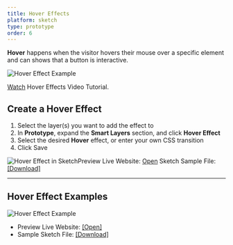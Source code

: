 ```yaml
---
title: Hover Effects
platform: sketch
type: prototype
order: 6
---
```

**Hover** happens when the visitor hovers their mouse over a specific element and can shows that a button is interactive.

![Hover Effect Example](https://docs.animaapp.com/images/launchpad/hover/hover2.gif)

[Watch](http://f.cl.ly/items/2R030T2A023U103b3C2X/Hover%20Effect%20v3.mp4) Hover Effects Video Tutorial.

## Create a Hover Effect

1. Select the layer(s) you want to add the effect to
2. In **Prototype**, expand the **Smart Layers** section, and click **Hover Effect**
3. Select the desired **Hover** effect, or enter your own CSS transition
4. Click Save

![Hover Effect in Sketch](http://f.cl.ly/items/2y471b3m2Z2c133i2D1j/[4d27ac5d2dec212f229a1d099e539c6c]_Hover%20Effect.gif)Preview Live Website: [Open](https://summer-fire-391.animaapp.io)
Sketch Sample File: [[Download]](https://www.dropbox.com/s/qx43bev3feyeyqs/Hover%20Sample%20v3.sketch?dl=1)

---
## Hover Effect Examples

![Hover Effect Example](http://f.cl.ly/items/1x2d3S1T070h2G442l02/[e57718ceee2b4ca3674bcddb44f8755d]_Hover%20demo.gif)
- Preview Live Website: [[Open]](https://Hover-Effects.animaapp.io)
- Sample Sketch File: [[Download]](https://www.dropbox.com/s/pqg3dm914ngbrch/Hover%20Example.sketch?dl=1)
